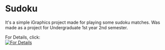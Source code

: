 # Sudoku

It's a simple iGraphics project made for playing some sudoku matches.
Was made as a project for Undergraduate 1st year 2nd semester.

For Details, click:<br>
[![For Details](https://img.youtube.com/vi/f1quFv3YqpI/hqdefault.jpg)](https://youtu.be/f1quFv3YqpI)
